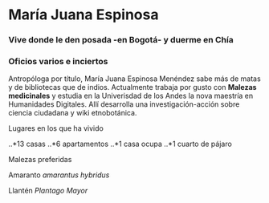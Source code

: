 # María Juana Espinosa

###  Vive donde le den posada -en Bogotá- y duerme en Chía


### Oficios varios e inciertos

Antropóloga por título, María Juana Espinosa Menéndez sabe más de matas y de bibliotecas que de indios. Actualmente trabaja por gusto con **Malezas medicinales** y estudia en la Univerisdad de los Andes la nova maestría en Humanidades Digitales. Allí desarrolla una investigación-acción sobre ciencia ciudadana y wiki  etnobotánica.  

Lugares en los que ha vivido

..*13 casas
..*6 apartamentos
..*1 casa ocupa
..*1 cuarto de pájaro

Malezas preferidas

Amaranto *amarantus hybridus*

Llantén *Plantago Mayor*
